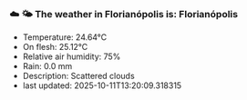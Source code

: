### ☁️ 🌤️  The weather in Florianópolis is: Florianópolis

- Temperature: 24.64°C
- On flesh: 25.12°C
- Relative air humidity: 75%
- Rain: 0.0 mm
- Description: Scattered clouds
- last updated: 2025-10-11T13:20:09.318315

